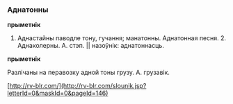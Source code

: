 ### Аднатонны
**прыметнік**

1. Аднастайны паводле тону, гучання; манатонны. Аднатонная песня. 2. Аднаколерны. А. стэп. || назоўнік: аднатоннасць.

**прыметнік**

Разлічаны на перавозку адной тоны грузу. А. грузавік.

<a rel="author">[http://rv-blr.com/](http://rv-blr.com/slounik.jsp?letterId=0&maskId=0&pageId=146)</a>
